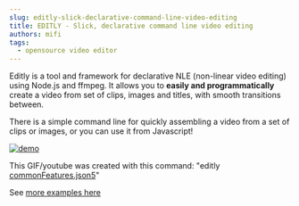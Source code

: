 ```yaml
---
slug: editly-slick-declarative-command-line-video-editing
title: EDITLY - Slick, declarative command line video editing
authors: mifi
tags:
  - opensource video editor
---
```

Editly is a tool and framework for declarative NLE (non-linear video editing) using Node.js and ffmpeg. It allows you to **easily and programmatically** create a video from set of clips, images and titles, with smooth transitions between.

There is a simple command line for quickly assembling a video from a set of clips or images, or you can use it from Javascript!

[![demo](https://github.com/mifi/gifs/raw/master/commonFeatures.gif)](https://youtu.be/LNeclLkxUEY)

This GIF/youtube was created with this command: "editly [commonFeatures.json5](https://github.com/mifi/editly/blob/master/examples/commonFeatures.json5)"

See [more examples here](https://github.com/mifi/editly/tree/master/examples#examples)